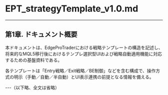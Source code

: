 # EPT_strategyTemplate_v1.0.md

---

## 第1章. ドキュメント概要

本ドキュメントは、EdgeProTraderにおける戦略テンプレートの構造を記述し、将来的なMQL5移行後におけるテンプレ選択型UIおよび戦略自動適用機能に対応するための基盤資料である。

各テンプレートは「Entry戦略／Exit戦略／BE制御」などを含む構成で、操作方式の明示（手動／自動／半自動）とUI表示連携の前提となる情報を備える。

---（以下略、全文は省略）